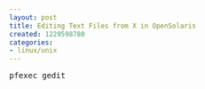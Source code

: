 ```yaml
---
layout: post
title: Editing Text Files from X in OpenSolaris
created: 1229598780
categories:
- linux/unix
---
```

<pre>
pfexec gedit

</pre>
